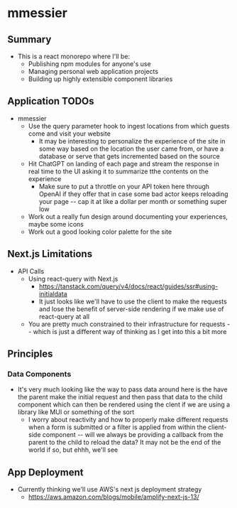 # mmessier

## Summary

- This is a react monorepo where I'll be:
  - Publishing npm modules for anyone's use
  - Managing personal web application projects
  - Building up highly extensible component libraries

## Application TODOs

- mmessier
  - Use the query parameter hook to ingest locations from which guests come and visit your website
    - It may be interesting to personalize the experience of the site in some way based on the location the user came from, or have a database or serve that gets incremented based on the source
  - Hit ChatGPT on landing of each page and stream the response in real time to the UI asking it to summarize tthe contents on the experience
    - Make sure to put a throttle on your API token here through OpenAI if they offer that in case some bad actor keeps reloading your page -- cap it at like a dollar per month or something super low
  - Work out a really fun design around documenting your experiences, maybe some icons
  - Work out a good looking color palette for the site

## Next.js Limitations

- API Calls
  - Using react-query with Next.js
    - https://tanstack.com/query/v4/docs/react/guides/ssr#using-initialdata
    - It just looks like we'll have to use the client to make the requests and lose the benefit of server-side rendering if we make use of react-query at all
  - You are pretty much constrained to their infrastructure for requests -- which is just a different way of thinking as I get into this a bit more

## Principles

### Data Components

- It's very much looking like the way to pass data around here is the have the parent make the initial request and then pass that data to the child component which can then be rendered using the clent if we are using a library like MUI or something of the sort
  - I worry about reactivity and how to properly make different requests when a form is submitted or a filter is applied from within the client-side component -- will we always be providing a callback from the parent to the child to reload the data? It may not be the end of the world if so, but ehhh, we'll see

## App Deployment

- Currently thinking we'll use AWS's next js deployment strategy
  - https://aws.amazon.com/blogs/mobile/amplify-next-js-13/
